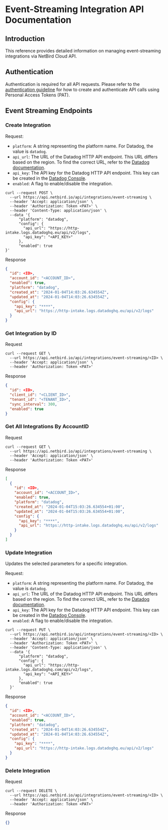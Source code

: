 # Event-Streaming Integration API Documentation

## Introduction
This reference provides detailed information on managing event-streaming integrations via NetBird Cloud API.

## Authentication
Authentication is required for all API requests. Please refer to the [authentication guideline](https://docs.netbird.io/how-to/access-netbird-public-api) for how to create and authenticate API calls using Personal Access Tokens (PAT).

## Event Streaming Endpoints

### Create Integration
Request:
- `platform`: A string representing the platform name. For Datadog, the value is `datadog`.
- `api_url`: The URL of the Datadog HTTP API endpoint. This URL differs based on the region. To find the correct URL, refer to the [Datadog documentation](https://docs.datadoghq.com/api/latest/logs/#send-logs).
- `api_key`: The API key for the Datadog HTTP API endpoint. This key can be created in the [Datadog Console](https://app.datadoghq.com/organization-settings/api-keys).
- `enabled`: A flag to enable/disable the integration.

```shell
curl --request POST \
  --url https://api.netbird.io/api/integrations/event-streaming \
  --header 'Accept: application/json' \
  --header 'Authorization: Token <PAT>' \
  --header 'Content-Type: application/json' \
  --data '{
      "platform": "datadog",
      "config": {
        "api_url": "https://http-intake.logs.datadoghq.eu/api/v2/logs",
        "api_key": "<API_KEY>"
      },
      "enabled": true
}'
```

Response
```json
{
  "id": <ID>,
  "account_id": "<ACCOUNT_ID>",
  "enabled": true,
  "platform": "datadog",
  "created_at": "2024-01-04T14:03:26.634554Z",
  "updated_at": "2024-01-04T14:03:26.634554Z",
  "config": {
    "api_key": "****",
    "api_url": "https://http-intake.logs.datadoghq.eu/api/v2/logs"
  }
}
```

### Get Integration by ID
Request
```shell
curl --request GET \
  --url https://api.netbird.io/api/integrations/event-streaming/<ID> \
  --header 'Accept: application/json' \
  --header 'Authorization: Token <PAT>'
```

Response
```json
{
  "id": <ID>,
  "client_id": "<CLIENT_ID>",
  "tenant_id": "<TENANT_ID>",
  "sync_interval": 300,
  "enabled": true
}
```

### Get All Integrations By AccountID
Request
```shell
curl --request GET \
  --url https://api.netbird.io/api/integrations/event-streaming \
  --header 'Accept: application/json' \
  --header 'Authorization: Token <PAT>'
```

Response
```json
[
  {
    "id": <ID>,
    "account_id": "<ACCOUNT_ID>",
    "enabled": true,
    "platform": "datadog",
    "created_at": "2024-01-04T15:03:26.634554+01:00",
    "updated_at": "2024-01-04T15:03:26.634554+01:00",
    "config": {
      "api_key": "****",
      "api_url": "https://http-intake.logs.datadoghq.eu/api/v2/logs"
    }
  }
]
```

### Update Integration
Updates the selected parameters for a specific integration.

Request:
- `platform`: A string representing the platform name. For Datadog, the value is `datadog`.
- `api_url`: The URL of the Datadog HTTP API endpoint. This URL differs based on the region. To find the correct URL, refer to the [Datadog documentation](https://docs.datadoghq.com/api/latest/logs/#send-logs).
- `api_key`: The API key for the Datadog HTTP API endpoint. This key can be created in the [Datadog Console](https://app.datadoghq.com/organization-settings/api-keys).
- `enabled`: A flag to enable/disable the integration.

```shell
curl --request PUT \
  --url https://api.netbird.io/api/integrations/event-streaming/<ID> \
  --header 'Accept: application/json' \
  --header 'Authorization: Token <PAT>' \
  --header 'Content-Type: application/json' \
  --data '{
      "platform": "datadog",
      "config": {
        "api_url": "https://http-intake.logs.datadoghq.com/api/v2/logs",
        "api_key": "<API_KEY>"
      },
      "enabled": true
  }'
```

Response
```json
{
  "id": <ID>,
  "account_id": "<ACCOUNT_ID>",
  "enabled": true,
  "platform": "datadog",
  "created_at": "2024-01-04T14:03:26.634554Z",
  "updated_at": "2024-01-04T14:03:26.634554Z",
  "config": {
    "api_key": "****",
    "api_url": "https://http-intake.logs.datadoghq.eu/api/v2/logs"
  }
}
```

### Delete Integration
Request
```shell
curl --request DELETE \
  --url https://api.netbird.io/api/integrations/event-streaming/<ID> \
  --header 'Accept: application/json' \
  --header 'Authorization: Token <PAT>'
```
Response
```json
{}
```
